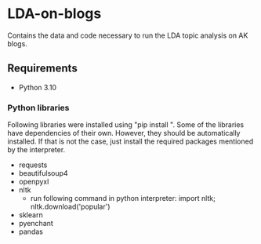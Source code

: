 # LDA-on-blogs
Contains the data and code necessary to run the LDA topic analysis on AK blogs.

## Requirements
- Python 3.10
### Python libraries
Following libraries were installed using "pip install <name>".
Some of the libraries have dependencies of their own. However, they should be automatically installed.
If that is not the case, just install the required packages mentioned by the interpreter.

- requests
- beautifulsoup4
- openpyxl
- nltk
  - run following command in python interpreter: import nltk; nltk.download('popular')
- sklearn
- pyenchant
- pandas
